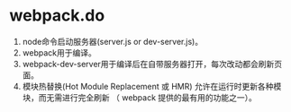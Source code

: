 # webpack.do
1. node命令启动服务器(server.js or dev-server.js)。
2. webpack用于编译。
3. webpack-dev-server用于编译后在自带服务器打开，每次改动都会刷新页面。
4. 模块热替换(Hot Module Replacement 或 HMR)
允许在运行时更新各种模块，而无需进行完全刷新
（ webpack 提供的最有用的功能之一）。
